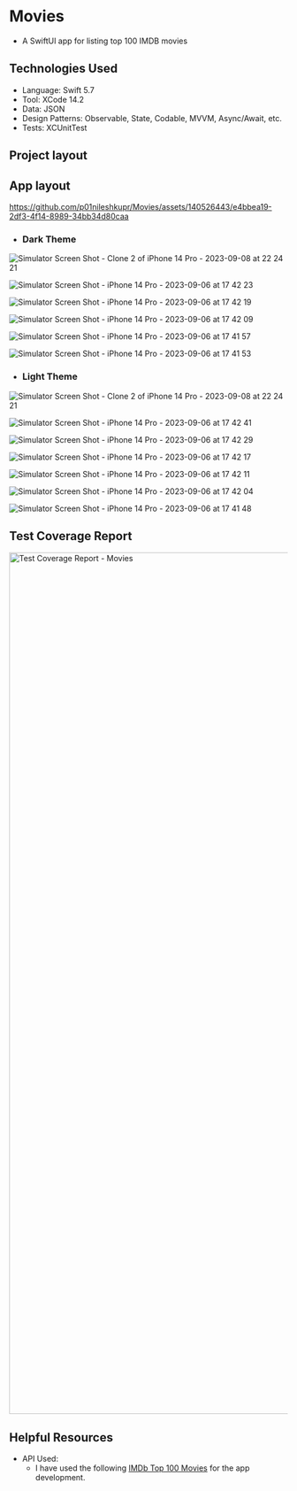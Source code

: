 
# Movies
- A SwiftUI app for listing top 100 IMDB movies

## Technologies Used
- Language: Swift 5.7
- Tool: XCode 14.2
- Data: JSON
- Design Patterns: Observable, State, Codable, MVVM, Async/Await, etc.
- Tests: XCUnitTest

## Project layout



## App layout

https://github.com/p01nileshkupr/Movies/assets/140526443/e4bbea19-2df3-4f14-8989-34bb34d80caa

  - ### Dark Theme
    
  ![Simulator Screen Shot - Clone 2 of iPhone 14 Pro - 2023-09-08 at 22 24 21](https://github.com/p01nileshkupr/Movies/assets/140526443/94aeb9c8-211b-4af4-9ed3-87e4398cfd87)
  
  
  ![Simulator Screen Shot - iPhone 14 Pro - 2023-09-06 at 17 42 23](https://github.com/p01nileshkupr/Movies/assets/140526443/8cf9d5b2-fa98-41d7-b783-9bfa377c47a2)
  
  
  ![Simulator Screen Shot - iPhone 14 Pro - 2023-09-06 at 17 42 19](https://github.com/p01nileshkupr/Movies/assets/140526443/5853dbf3-e0df-4c3f-9680-8f78b0ffe6fd)
  
  
  ![Simulator Screen Shot - iPhone 14 Pro - 2023-09-06 at 17 42 09](https://github.com/p01nileshkupr/Movies/assets/140526443/352d1353-0d68-4958-b502-02f57ed47094)
  
  
  ![Simulator Screen Shot - iPhone 14 Pro - 2023-09-06 at 17 41 57](https://github.com/p01nileshkupr/Movies/assets/140526443/20b9b612-d384-48f4-b7e7-53621b12bbe7)

  
  ![Simulator Screen Shot - iPhone 14 Pro - 2023-09-06 at 17 41 53](https://github.com/p01nileshkupr/Movies/assets/140526443/151ce5c5-0709-4885-a050-58859a44a713)


  - ### Light Theme

  ![Simulator Screen Shot - Clone 2 of iPhone 14 Pro - 2023-09-08 at 22 24 21](https://github.com/p01nileshkupr/Movies/assets/140526443/0be79132-4fe4-4301-a553-0dd14f25c510)

  
  ![Simulator Screen Shot - iPhone 14 Pro - 2023-09-06 at 17 42 41](https://github.com/p01nileshkupr/Movies/assets/140526443/617b0899-63e2-48b6-972b-90c99d421736)
  
  
  ![Simulator Screen Shot - iPhone 14 Pro - 2023-09-06 at 17 42 29](https://github.com/p01nileshkupr/Movies/assets/140526443/0bc959c5-5177-4fce-9367-b78697711a7e)
  
  
  ![Simulator Screen Shot - iPhone 14 Pro - 2023-09-06 at 17 42 17](https://github.com/p01nileshkupr/Movies/assets/140526443/cb56d0c5-34df-4bd8-8c64-642134156676)
  
  
  ![Simulator Screen Shot - iPhone 14 Pro - 2023-09-06 at 17 42 11](https://github.com/p01nileshkupr/Movies/assets/140526443/c778145c-ca08-4459-badb-3e521418653a)
  
  
  ![Simulator Screen Shot - iPhone 14 Pro - 2023-09-06 at 17 42 04](https://github.com/p01nileshkupr/Movies/assets/140526443/ef6ae6e2-b32f-4798-8809-759923fc6d93)
  
  
  ![Simulator Screen Shot - iPhone 14 Pro - 2023-09-06 at 17 41 48](https://github.com/p01nileshkupr/Movies/assets/140526443/c3802232-176c-44be-a7b5-ae5bc78867dd)

  

## Test Coverage Report

<img width="1557" alt="Test Coverage Report - Movies" src="https://github.com/p01nileshkupr/Movies/assets/140526443/f99ccd6b-526d-4593-9ce8-b4fdc486d9f7">


## Helpful Resources
- API Used: 
  - I have used the following <a href="https://rapidapi.com/rapihub-rapihub-default/api/imdb-top-100-movies/" rel="nofollow">IMDb Top 100 Movies</a> for the app development.
